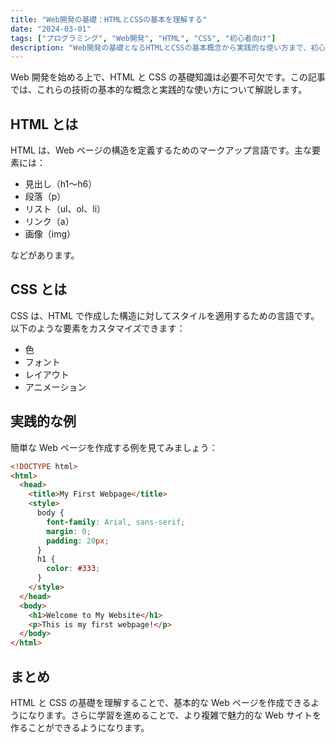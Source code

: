 ```yaml
---
title: "Web開発の基礎：HTMLとCSSの基本を理解する"
date: "2024-03-01"
tags: ["プログラミング", "Web開発", "HTML", "CSS", "初心者向け"]
description: "Web開発の基礎となるHTMLとCSSの基本概念から実践的な使い方まで、初心者にもわかりやすく解説します。"
---
```


Web 開発を始める上で、HTML と CSS の基礎知識は必要不可欠です。この記事では、これらの技術の基本的な概念と実践的な使い方について解説します。

## HTML とは

HTML は、Web ページの構造を定義するためのマークアップ言語です。主な要素には：

- 見出し（h1〜h6）
- 段落（p）
- リスト（ul、ol、li）
- リンク（a）
- 画像（img）

などがあります。

## CSS とは

CSS は、HTML で作成した構造に対してスタイルを適用するための言語です。以下のような要素をカスタマイズできます：

- 色
- フォント
- レイアウト
- アニメーション

## 実践的な例

簡単な Web ページを作成する例を見てみましょう：

```html
<!DOCTYPE html>
<html>
  <head>
    <title>My First Webpage</title>
    <style>
      body {
        font-family: Arial, sans-serif;
        margin: 0;
        padding: 20px;
      }
      h1 {
        color: #333;
      }
    </style>
  </head>
  <body>
    <h1>Welcome to My Website</h1>
    <p>This is my first webpage!</p>
  </body>
</html>
```

## まとめ

HTML と CSS の基礎を理解することで、基本的な Web ページを作成できるようになります。さらに学習を進めることで、より複雑で魅力的な Web サイトを作ることができるようになります。

